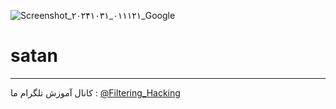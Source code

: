 ![Screenshot_۲۰۲۴۱۰۳۱_۰۱۱۱۲۱_Google](https://github.com/user-attachments/assets/d9ded998-d2fa-4303-885c-d9e5801c14a8)
# satan
--------------------
کانال آموزش تلگرام ما :
[@Filtering_Hacking](https://t.me/Filtering_Hacking)
